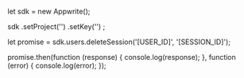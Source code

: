 let sdk = new Appwrite();

sdk
    .setProject('')
    .setKey('')
;

let promise = sdk.users.deleteSession('[USER_ID]', '[SESSION_ID]');

promise.then(function (response) {
    console.log(response);
}, function (error) {
    console.log(error);
});
